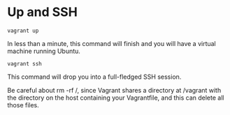 # Up and SSH #

    vagrant up

In less than a minute, this command will finish and you will have a virtual machine running Ubuntu.

    vagrant ssh

This command will drop you into a full-fledged SSH session.

Be careful about rm -rf /, since Vagrant shares a directory at /vagrant with the directory on the host containing your Vagrantfile, and this can delete all those files.
